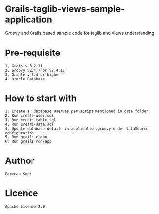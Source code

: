# Grails-taglib-views-sample- application
Groovy and Grails based sample code for taglib and views understanding
# Pre-requisite 

    1. Grais v 3.2.11
    2. Groovy v2.4.7 or v2.4.11
    3. Gradle v 3.4 or higher
    4. Oracle Database

# How to start with
    1. Create a  database user as per script mentioned in data folder
    2. Run create-user.sql
    3. Run create table.sql
    4. Run create-data.sql
    4. Update database details in application.groovy under dataSource configuration
    5. Run grails clean
    6. Run grails run-app

# Author
    Parveen Soni
    
# Licence
    Apache License 2.0